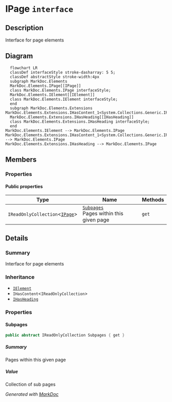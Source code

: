 # IPage `interface`

## Description
Interface for page elements

## Diagram
```mermaid
  flowchart LR
  classDef interfaceStyle stroke-dasharray: 5 5;
  classDef abstractStyle stroke-width:4px
  subgraph MarkDoc.Elements
  MarkDoc.Elements.IPage[[IPage]]
  class MarkDoc.Elements.IPage interfaceStyle;
  MarkDoc.Elements.IElement[[IElement]]
  class MarkDoc.Elements.IElement interfaceStyle;
  end
  subgraph MarkDoc.Elements.Extensions
MarkDoc.Elements.Extensions.IHasContent_1<System.Collections.Generic.IReadOnlyCollection_1[[IHasContent]]
  MarkDoc.Elements.Extensions.IHasHeading[[IHasHeading]]
  class MarkDoc.Elements.Extensions.IHasHeading interfaceStyle;
  end
MarkDoc.Elements.IElement --> MarkDoc.Elements.IPage
MarkDoc.Elements.Extensions.IHasContent_1<System.Collections.Generic.IReadOnlyCollection_1 --> MarkDoc.Elements.IPage
MarkDoc.Elements.Extensions.IHasHeading --> MarkDoc.Elements.IPage
```

## Members
### Properties
#### Public  properties
| Type | Name | Methods |
| --- | --- | --- |
| `IReadOnlyCollection`&lt;[`IPage`](markdoc/elements/IPage.md)&gt; | [`Subpages`](markdoc/elements/IPage.md#subpages)<br>Pages within this given page | `get` |

## Details
### Summary
Interface for page elements

### Inheritance
 - [
`IElement`
](./IElement.md)
 - `IHasContent`&lt;`IReadOnlyCollection`&gt;
 - [
`IHasHeading`
](extensions/IHasHeading.md)

### Properties
#### Subpages
```csharp
public abstract IReadOnlyCollection Subpages { get }
```
##### Summary
Pages within this given page

##### Value
Collection of sub pages

*Generated with* [*MarkDoc*](https://github.com/hailstorm75/MarkDoc.Core)
